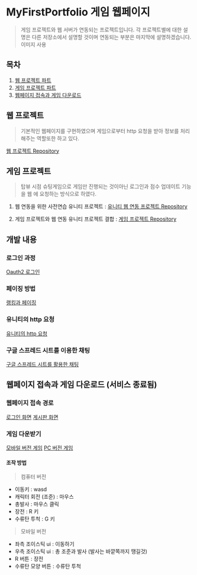 # MyFirstPortfolio 게임 웹페이지
> 게임 프로젝트와 웹 서버가 연동되는 프로젝트입니다.
> 각 프로젝트별에 대한 설명은 다른 저장소에서 설명할 것이며
> 연동되는 부분은 마지막에 설명하겠습니다.
이미지 사용
## 목차
1. [웹 프로젝트 파트](#웹-프로젝트)
2. [게임 프로젝트 파트](#게임-프로젝트)
3. [웹페이지 접속과 게임 다운로드](#웹페이지-접속과-게임-다운로드)

## 웹 프로젝트
> 기본적인 웹페이지를 구현하였으며
> 게임으로부터 http 요청을 받아
> 정보를 처리해주는 역할또한 하고 있다.


[웹 프로젝트 Repository](https://github.com/fpsgo7/GameWebPageProject)  
## 게임 프로젝트
> 탑뷰 시점 슈팅게임으로 게임만 진행되는 것이아닌
> 로그인과 점수 업데이트 기능을 웹 에 요청하는 방식으로
> 하였다.
1. 웹 연동을 위한 사전연습 유니티 프로젝트 : [유니티 웹 연동 프로젝트 Repository](https://github.com/fpsgo7/GameWebPageProject_NoneGamePart)


2. 게임 프로젝트와 웹 연동 유니티 프로젝트 결합 :
  [게임 프로젝트 Repository](https://github.com/fpsgo7/GameWebPageProject_GamePartSingle)
## 개발 내용
### 로그인 과정
[Oauth2 로그인](https://enchanting-nightshade-057.notion.site/Oauth2-4a68b296430f4a3fa4fd22ebcd654726)
### 페이징 방법
[랭킹과 페이징](https://enchanting-nightshade-057.notion.site/27796d7b9ed14284940ccd57230aed7f?pvs=4)
### 유니티의 http 요청
[유니티의 http 요청](https://enchanting-nightshade-057.notion.site/a1304ef12e164ac0a6fd88dee8bc9e6b?pvs=4)
### 구글 스프레드 시트를 이용한 채팅
[구글 스프레드 시트를 활용한 채팅](https://enchanting-nightshade-057.notion.site/c02ab479121a48f187da4f5d7cacf135?pvs=4)

## 웹페이지 접속과 게임 다운로드 (서비스 종료됨)
### 웹페이지 접속 경로
[로그인 화면](http://13.124.66.204:8080/login
)
[게시판 화면](http://13.124.66.204:8080/view/freeBoard)
### 게임 다운받기 
[모바일 버전 게임](https://drive.google.com/file/d/1nkv374ojaVXYeqas9SlpDXQnBzTB8FAV/view?usp=drive_link)
[PC 버전 게임](https://drive.google.com/file/d/1xRQ-_ATfpT2Qnw5hL5Yv0ndLpifQo6fW/view?usp=drive_link)
#### 조작 방법
> 컴퓨터 버전
- 이동키 : wasd
- 캐릭터 회전 (조준) : 마우스
- 총발사 : 마우스 클릭
- 장전 : R 키
- 수류탄 투척 : G 키
> 모바일 버전
- 좌측 조이스틱 ui : 이동하기
- 우측 조이스틱 ui : 총 조준과 발사 (발사는 바깥쪽까지 땡길것)
- R 버튼 : 장전
- 수류탄 모양 버튼 : 수류탄 투척
  


